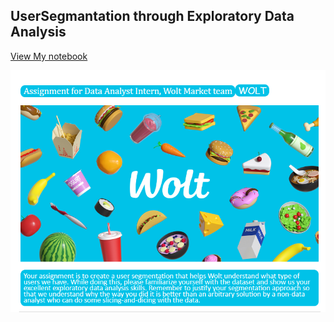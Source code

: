 ## UserSegmantation through Exploratory Data Analysis

[View My notebook](https://www.kaggle.com/embed/phoonyein/woltassignment?)


![alt text](https://github.com/Phoowainyein/User-Segmentation-through-Exploratory-Data-Analysis-/blob/main/woltassignment.png?raw=true)

